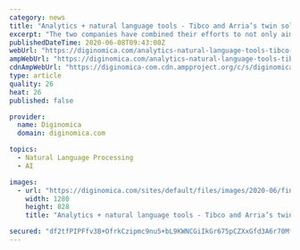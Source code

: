 ```yaml
---
category: news
title: "Analytics + natural language tools - Tibco and Arria’s twin solution to kick-start a post-COVID-19 economy"
excerpt: "The two companies have combined their efforts to not only aim Tibco’s Spotfire analytics tools at providing some of the most detailed and granular real-time analysis of global statistics relating to COVID-19,"
publishedDateTime: 2020-06-08T09:43:00Z
webUrl: "https://diginomica.com/analytics-natural-language-tools-tibco-and-arrias-twin-solution-kick-start-post-covid-19-economy"
ampWebUrl: "https://diginomica.com/analytics-natural-language-tools-tibco-and-arrias-twin-solution-kick-start-post-covid-19-economy?amp"
cdnAmpWebUrl: "https://diginomica-com.cdn.ampproject.org/c/s/diginomica.com/analytics-natural-language-tools-tibco-and-arrias-twin-solution-kick-start-post-covid-19-economy?amp"
type: article
quality: 26
heat: 26
published: false

provider:
  name: Diginomica
  domain: diginomica.com

topics:
  - Natural Language Processing
  - AI

images:
  - url: "https://diginomica.com/sites/default/files/images/2020-06/financial-3207895_1280.jpg"
    width: 1280
    height: 828
    title: "Analytics + natural language tools - Tibco and Arria’s twin solution to kick-start a post-COVID-19 economy"

secured: "df2tfPIPFfv3B+OfrkCzipmc9nu5+bL9KWNCGiIkGr675pCZXxGfd3A6r70MfvspE5jXmxVQjUEa+yxsPbz6HthjX7CmW9QMI0L58pkJesG4biSGtJw8Dc4fubB5sfpDChtZ2rySOixWGoQ6MskWspBQV6nicglevf1cg5KkDlHijM6TvBWoukg1QLv4u2UO0kBR23bChFwPapK0e0InO7AxYF7fcWXGSpQEcVzpw3/ZsgS+D81mj1/1kPUgMXkAxJpjYGCLIfv3NDkYkQ4ssZU3w6PSTbUY/4uOKauDR5iodWWLyHSP2Ugbn8LM0rsZ2FNgAmixgOuE22FnSrpGEgR9gwkscdiblOHvsAZwFc3c/tz2grR1YVcUrFDspRcTbpjsSmkt08nGRkTGoWbSGR3b7M0sQGUQNl41Y4wbuMYWKSqxnjcx7yd6hGMEizt5KQ44mcxlqjGK2o0AAhfUsB+d84BNxn5uAXI3DbsIjFI=;tOvnBVkfVwE5gOXm2Dv/0Q=="
---
```


